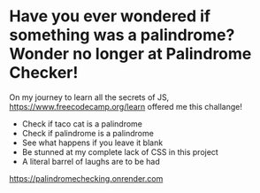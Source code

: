 # Have you ever wondered if something was a palindrome? Wonder no longer at Palindrome Checker!

On my journey to learn all the secrets of JS, https://www.freecodecamp.org/learn offered me this challange!

* Check if taco cat is a palindrome
* Check if palindrome is a palindrome
* See what happens if you leave it blank
* Be stunned at my complete lack of CSS in this project
* A literal barrel of laughs are to be had

https://palindromechecking.onrender.com
